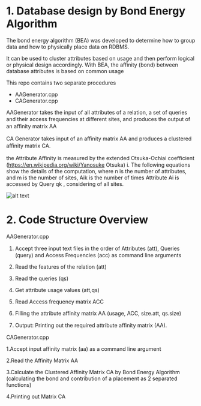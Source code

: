 # 1. Database design by Bond Energy Algorithm

The bond energy algorithm (BEA) was developed to determine how to group data and how to physically place data on RDBMS.

It can be used to cluster attributes based on usage and then perform logical or physical design accordingly. With BEA, the affinity (bond) between database attributes is based on common usage

This repo contains two separate procedures 

*  AAGenerator.cpp 
*  CAGenerator.cpp

AAGenerator takes the input of all attributes of a relation, a set of queries and their access frequencies at diﬀerent sites, and produces the output of an aﬃnity matrix AA

CA Generator takes input of an aﬃnity matrix AA and produces a clustered aﬃnity matrix CA.

the Attribute Aﬃnity is measured by the extended Otsuka-Ochiai coefﬁcient (https://en.wikipedia.org/wiki/Yanosuke Otsuka) i. The following equations show the details of the computation, where n is the number of attributes, and m is the number of sites, Aik is the number of times Attribute Ai is accessed by Query qk , considering of all sites. 

![alt text](https://github.com/robeespi/Database-design-by-Bond-Energy-Algorithm/blob/main/bea.jpeg)

# 2. Code Structure Overview

AAGenerator.cpp 

1. Accept three input text ﬁles in the order of Attributes (att), Queries (query) and Access Frequencies (acc) as command line arguments

2. Read the features of the relation (att)

3. Read the queries (qs)
    
4. Get attribute usage values (att,qs)
    
5. Read Access frequency matrix ACC
    
6. Filling the attribute affinity matrix AA (usage, ACC, size.att, qs.size)
    
7. Output: Printing out the required attribute aﬃnity matrix (AA). 
    

CAGenerator.cpp

1.Accept  input affinity matrix (aa) as a command line argument

2.Read the Affinity Matrix AA

3.Calculate the Clustered Affinity Matrix CA by Bond Energy Algorithm (calculating the bond and contribution of a placement as 2 separated functions)

4.Printing out Matrix CA
